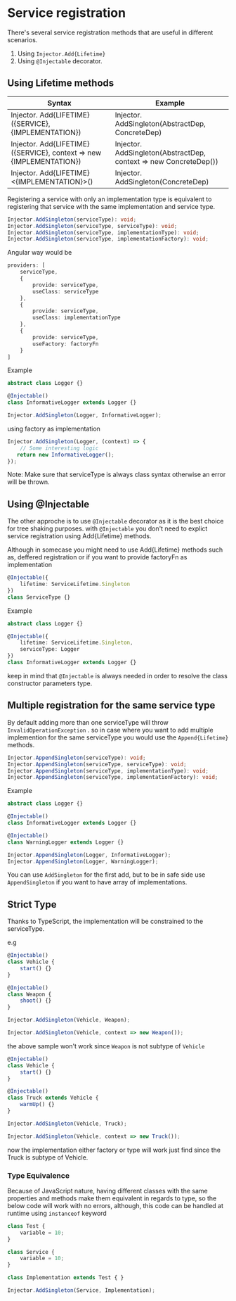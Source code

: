 # Service registration

There's several service registration methods that are useful in different scenarios.

1. Using `Injector.Add{Lifetime}`
2. Using `@Injectable` decorator.

## Using Lifetime methods

| Syntax      | Example |
| ----------- | ----------- |
| Injector. Add{LIFETIME}({SERVICE}, {IMPLEMENTATION})      | Injector. AddSingleton(AbstractDep, ConcreteDep)       |
| Injector. Add{LIFETIME}({SERVICE}, context => new {IMPLEMENTATION})   | Injector. AddSingleton(AbstractDep, context => new ConcreteDep())        |
| Injector. Add{LIFETIME}<{IMPLEMENTATION}>()   | Injector. AddSingleton(ConcreteDep)        |

Registering a service with only an implementation type is equivalent to registering that service with the same implementation and service type.

```typescript
Injector.AddSingleton(serviceType): void;
Injector.AddSingleton(serviceType, serviceType): void;
Injector.AddSingleton(serviceType, implementationType): void;
Injector.AddSingleton(serviceType, implementationFactory): void;
```

Angular way would be

```typescript
providers: [
    serviceType,
    {
        provide: serviceType,
        useClass: serviceType
    },
    {
        provide: serviceType,
        useClass: implementationType
    },
    {
        provide: serviceType,
        useFactory: factoryFn
    }
]
```

Example

```typescript
abstract class Logger {}

@Injectable()
class InformativeLogger extends Logger {}

Injector.AddSingleton(Logger, InformativeLogger);
```

using factory as implementation

```typescript
Injector.AddSingleton(Logger, (context) => {
    // Some interesting logic
   return new InformativeLogger();
});
```

Note: Make sure that serviceType is always class syntax otherwise an error will be thrown.

## Using @Injectable

The other approche is to use `@Injectable` decorator as it is the best choice for tree shaking purposes.
with `@Injectable` you don't need to explict service registration using Add{Lifetime} methods.

Although in somecase you might need to use Add{Lifetime} methods such as, deffered registration or if you want to provide factoryFn as implementation

```typescript
@Injectable({
    lifetime: ServiceLifetime.Singleton
})
class ServiceType {}
```

Example

```typescript
abstract class Logger {}

@Injectable({
    lifetime: ServiceLifetime.Singleton,
    serviceType: Logger
})
class InformativeLogger extends Logger {}

```

keep in mind that `@Injectable` is always needed in order to resolve the class constructor parameters type.

## Multiple registration for the same service type

By default adding more than one serviceType will throw `InvalidOperationException` .
so in case where you want to add multiple implemention for the same serviceType you would use the
`Append{Lifetime}` methods.

```typescript
Injector.AppendSingleton(serviceType): void;
Injector.AppendSingleton(serviceType, serviceType): void;
Injector.AppendSingleton(serviceType, implementationType): void;
Injector.AppendSingleton(serviceType, implementationFactory): void;
```

Example

```typescript
abstract class Logger {}

@Injectable()
class InformativeLogger extends Logger {}

@Injectable()
class WarningLogger extends Logger {}

Injector.AppendSingleton(Logger, InformativeLogger);
Injector.AppendSingleton(Logger, WarningLogger);
```

You can use `AddSingleton` for the first add, but to be in safe side use `AppendSingleton` if you want to have array of implementations.

## Strict Type

Thanks to TypeScript, the implementation will be constrained to the serviceType.

e.g

```typescript
@Injectable()
class Vehicle {
    start() {}
}

@Injectable()
class Weapon {
    shoot() {}
}

Injector.AddSingleton(Vehicle, Weapon);

Injector.AddSingleton(Vehicle, context => new Weapon());
```

the above sample won't work since `Weapon` is not subtype of `Vehicle`

```typescript
@Injectable()
class Vehicle {
    start() {}
}

@Injectable()
class Truck extends Vehicle {
    warmUp() {}
}

Injector.AddSingleton(Vehicle, Truck);

Injector.AddSingleton(Vehicle, context => new Truck());
```

now the implementation either factory or type will work just find since the Truck is subtype of Vehicle.

### Type Equivalence

Because of JavaScript nature, having different classes with the same properties and methods make them equivalent in regards to type, 
so the below code will work with no errors, although, this code can be handled at runtime using `instanceof` keyword

```typescript
class Test {
    variable = 10;
}

class Service {
    variable = 10;
}

class Implementation extends Test { }

Injector.AddSingleton(Service, Implementation);
```
